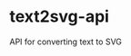 # text2svg-api
API for converting text to SVG

<img src='https://morning-meadow-28244.herokuapp.com/?url=hogehogeaa' title='' />

